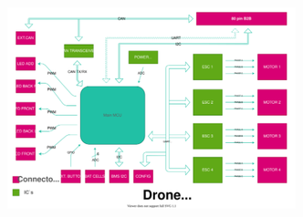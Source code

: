 ![power_board_block_diagram.svg](uploads/0aa07aa48eb5c475685a968ecb1b2349/power_board_block_diagram.svg)